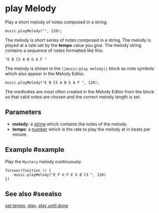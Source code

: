 # play Melody

Play a short melody of notes composed in a string.

```sig
music.playMelody("", 120);
```

The melody is short series of notes composed in a string. The melody is played at a rate set by the **tempo** value you give. The melody string contains a sequence of notes formatted like this:

``"E B C5 A B G A F "``

The melody is shown in the ``||music:play melody||`` block as note symbols which also appear in the Melody Editor.

```block
music.playMelody("E B C5 A B G A F ", 120);
```

The medlodies are most often created in the Melody Editor from the block so that valid notes are chosen and the correct melody length is set.

## Parameters

* **melody**: a [string](/types/string) which contains the notes of the melody.
* **tempo**: a [number](/types/number) which is the rate to play the melody at in beats per minute.

## Example #example

Play the ``Mystery`` melody continuously.

```blocks
forever(function () {
    music.playMelody("E F G F E G B C5 ", 120)
})
```

## See also #seealso

[set tempo](/reference/music/set-tempo), [play](/reference/music/melody/play), [play until done](/reference/music/melody/play-until-done)
